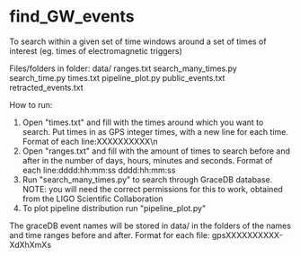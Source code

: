# find_GW_events
To search within a given set of time windows around a set of times of interest (eg. times of electromagnetic triggers)

Files/folders in folder:
data/
ranges.txt
search_many_times.py
search_time.py
times.txt
pipeline_plot.py
public_events.txt
retracted_events.txt

How to run:
1. Open "times.txt" and fill with the times around which you want to search. Put times in as GPS integer times, with a new line for each time. Format of each line:XXXXXXXXXX\n
2. Open "ranges.txt" and fill with the amount of times to search before and after in the number of days, hours, minutes and seconds. Format of each line:dddd:hh:mm:ss dddd:hh:mm:ss
3. Run "search_many_times.py" to search through GraceDB database. 
NOTE: you will need the correct permissions for this to work, obtained from the LIGO Scientific Collaboration
4. To plot pipeline distribution run "pipeline_plot.py"

The graceDB event names will be stored in data/ in the folders of the names and time ranges before and after. Format for each file: gpsXXXXXXXXXX-XdXhXmXs
